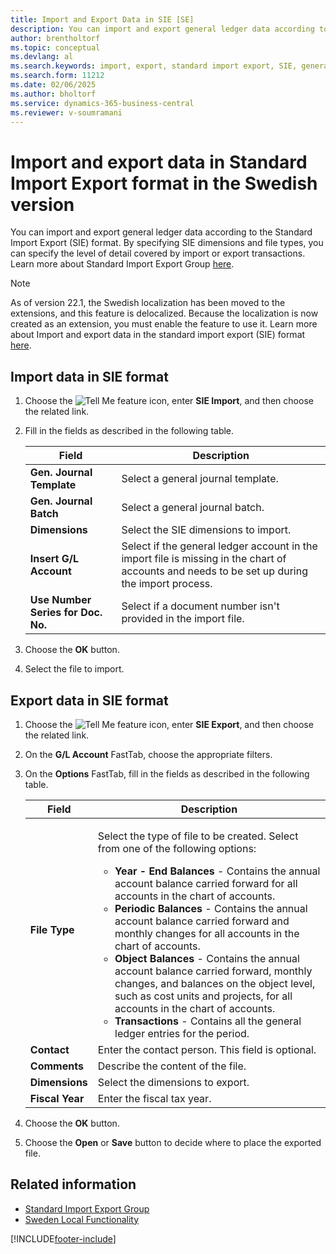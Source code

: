 ```yaml
---
title: Import and Export Data in SIE [SE]
description: You can import and export general ledger data according to the standard import export (SIE) format explained in this article.
author: brentholtorf
ms.topic: conceptual
ms.devlang: al
ms.search.keywords: import, export, standard import export, SIE, general ledger data
ms.search.form: 11212
ms.date: 02/06/2025
ms.author: bholtorf
ms.service: dynamics-365-business-central
ms.reviewer: v-soumramani
---
```


# Import and export data in Standard Import Export format in the Swedish version

You can import and export general ledger data according to the Standard Import Export (SIE) format. By specifying SIE dimensions and file types, you can specify the level of detail covered by import or export transactions. Learn more about Standard Import Export Group [here](https://go.microsoft.com/fwlink/?LinkID=164870&clcid=0x41d).  

> [!NOTE]
> As of version 22.1, the Swedish localization has been moved to the extensions, and this feature is delocalized. Because the localization is now created as an extension, you must enable the feature to use it. Learn more about Import and export data in the standard import export (SIE) format [here](how-to-use-sie-audit-files-export.md).

## Import data in SIE format  

1. Choose the ![Tell Me feature](../../media/ui-search/search_small.png "Tell me what you want to do") icon, enter **SIE Import**, and then choose the related link.  
1. Fill in the fields as described in the following table.  

    |Field|Description|  
    |---------------------------------|---------------------------------------|  
    |**Gen. Journal Template**|Select a general journal template.|  
    |**Gen. Journal Batch**|Select a general journal batch.|  
    |**Dimensions**|Select the SIE dimensions to import.|  
    |**Insert G/L Account**|Select if the general ledger account in the import file is missing in the chart of accounts and needs to be set up during the import process.|  
    |**Use Number Series for Doc. No.**|Select if a document number isn't provided in the import file.|  

1. Choose the **OK** button.
1. Select the file to import.  

## Export data in SIE format  

1. Choose the ![Tell Me feature](../../media/ui-search/search_small.png "Tell me what you want to do") icon, enter **SIE Export**, and then choose the related link.  
1. On the **G/L Account** FastTab, choose the appropriate filters.  
1. On the **Options** FastTab, fill in the fields as described in the following table.  

    |Field|Description|  
    |---------------------------------|---------------------------------------|  
    |**File Type**|<p>Select the type of file to be created. Select from one of the following options:</p><ul><li>**Year - End Balances** - Contains the annual account balance carried forward for all accounts in the chart of accounts.</li><li>**Periodic Balances** - Contains the annual account balance carried forward and monthly changes for all accounts in the chart of accounts.</li><li>**Object Balances** - Contains the annual account balance carried forward, monthly changes, and balances on the object level, such as cost units and projects, for all accounts in the chart of accounts.</li><li>**Transactions** - Contains all the general ledger entries for the period.</li></ul>|  
    |**Contact**|Enter the contact person. This field is optional.|  
    |**Comments**|Describe the content of the file.|  
    |**Dimensions**|Select the dimensions to export.|  
    |**Fiscal Year**|Enter the fiscal tax year.|

1. Choose the **OK** button.
1. Choose the **Open** or **Save** button to decide where to place the exported file.

## Related information

- [Standard Import Export Group](https://go.microsoft.com/fwlink/?LinkID=164870&clcid=0x41d)   
- [Sweden Local Functionality](sweden-local-functionality.md)

[!INCLUDE[footer-include](../../includes/footer-banner.md)]
